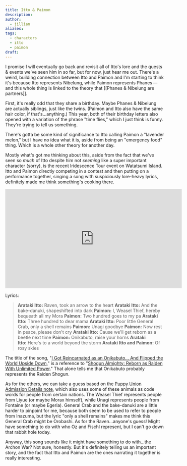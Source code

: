 ```yaml
---
title: Itto & Paimon
description: 
author:
  - jillian
aliases: 
tags:
  - characters
  - itto
  - paimon
draft:
---
```

I promise I will eventually go back and revisit all of Itto's lore and the quests & events we've seen him in so far, but for now, just hear me out. There's a weird, building connection between Itto and Paimon and I'm starting to think it's because Itto represents Nibelung, while Paimon represents Phanes — and this whole thing is linked to the theory that [[Phanes & Nibelung are partners]].

First, it's really odd that they share a birthday. Maybe Phanes & Nibelung are actually siblings, just like the twins. (Paimon and Itto also have the same hair color, if that's...anything.) This year, both of their birthday letters also opened with a variation of the phrase "time flies," which I just think is funny. They're trying to tell us something.

There's gotta be some kind of significance to Itto calling Paimon a "lavender melon," but I have no idea what it is, aside from being an "emergency food" thing. Which is a whole other theory for another day.

Mostly what's got me thinking about this, aside from the fact that we've seen so *much* of Itto despite him not *seeming* like a super important character (sorry), is the recent Iridescence Tour event on Watatsumi Island. Itto and Paimon directly competing in a contest and then putting on a performance together, singing a song with suspiciously lore-heavy lyrics, definitely made me think something's cooking there.

<iframe width="560" height="315" src="https://www.youtube.com/embed/qBPdYyy5bBI?si=lgq-YsbjX3-3Q_vt" title="YouTube video player" frameborder="0" allow="accelerometer; autoplay; clipboard-write; encrypted-media; gyroscope; picture-in-picture; web-share" referrerpolicy="strict-origin-when-cross-origin" allowfullscreen></iframe>

Lyrics:
> **Arataki Itto:** Raven, took an arrow to the heart
> **Arataki Itto:** And the bake-danuki, shapeshifted into dark
> **Paimon:** I, Weasel Thief, hereby bequeath all my Mora
> **Paimon:** Two hundred goes to my pa
> **Arataki Itto:** Three hundred to dear mama
> **Arataki Itto:** Poor little General Crab, only a shell remains
> **Paimon:** Unagi goodbye
> **Paimon:** Now rest in peace, please don't cry
> **Arataki Itto:** Cause we'll get reborn as a beetle next time
> **Paimon:** Onikabuto, raise your horns
> **Arataki Itto:** Here's to a world beyond the storm
> **Arataki Itto and Paimon:** Of rosy skies

The title of the song, "[I Got Reincarnated as an Onikabuto... And Flipped the World Upside Down](https://genshin-impact.fandom.com/wiki/%22I_Got_Reincarnated_as_an_Onikabuto..._And_Flipped_the_World_Upside_Down%22)," is a reference to "[Shogun Almighty: Reborn as Raiden With Unlimited Power](https://genshin-impact.fandom.com/wiki/Shogun_Almighty:_Reborn_as_Raiden_With_Unlimited_Power)." That alone tells me that Onikabuto probably represents the Raiden Shogun.

As for the others, we can take a guess based on the [Puppy Union Admission Details note](https://genshin-impact.fandom.com/wiki/Iridescent_Arataki_Rockin%27_for_Life_Tour_de_Force_of_Awesomeness/Story#Puppy_Union_Admission_Details), which also uses some of these animals as code words for people from certain nations. The Weasel Thief represents people from Liyue (or maybe Morax himself), while Unagi represents people from Fontaine (or maybe Egeria). General Crab and the bake-danuki are a little harder to pinpoint for me, because both seem to be used to refer to people from Inazuma, but the lyric "only a shell remains" makes me think this General Crab might be Orobashi. As for the Raven...anyone's guess! Might have something to do with who Oz and Fischl represent, but I can't go down that rabbit hole today.

Anyway, this song sounds like it might have something to do with...the Archon War? Not sure, honestly. But it's definitely telling us an important story, and the fact that Itto and Paimon are the ones narrating it together is really interesting.
